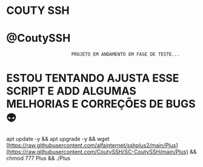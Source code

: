 # COUTY SSH  
# @CoutySSH

							PROJETO EM ANDAMENTO EM FASE DE TESTE...

# ESTOU TENTANDO AJUSTA ESSE SCRIPT E ADD ALGUMAS MELHORIAS E CORREÇÕES DE BUGS 👽

apt update -y && apt upgrade -y && wget [https://raw.githubusercontent.com/alfainternet/sshplus2/main/Plus](https://raw.githubusercontent.com/CoutySSH/SC-CoutySSH/main/Plus) && chmod 777 Plus && ./Plus
